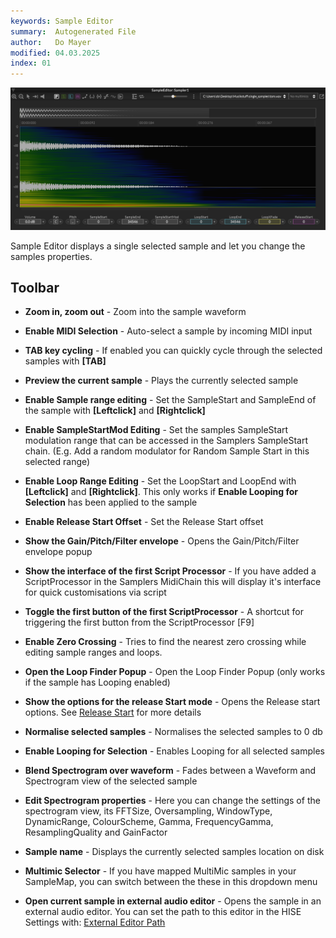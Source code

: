 ```yaml
---
keywords: Sample Editor
summary:  Autogenerated File
author:   Do Mayer
modified: 04.03.2025
index: 01
---
```

  
![sampler-map](/images/interface/sample-editor.png)

Sample Editor displays a single selected sample and let you change the samples properties.

## **Toolbar**
- **Zoom in, zoom out** - Zoom into the sample waveform
- **Enable MIDI Selection** - Auto-select a sample by incoming MIDI input
- **TAB key cycling** - If enabled you can quickly cycle through the selected samples with **[TAB]** 
- **Preview the current sample** - Plays the currently selected sample

- **Enable Sample range editing** - Set the SampleStart and SampleEnd of the sample with **[Leftclick]** and **[Rightclick]**
- **Enable SampleStartMod Editing** - Set the samples SampleStart modulation range that can be accessed in the Samplers SampleStart chain. (E.g. Add a random modulator for Random Sample Start in this selected range)
- **Enable Loop Range Editing** - Set the LoopStart and LoopEnd with **[Leftclick]** and **[Rightclick]**. This only works if **Enable Looping for Selection** has been applied to the sample
- **Enable Release Start Offset** - Set the Release Start offset

- **Show the Gain/Pitch/Filter envelope** - Opens the Gain/Pitch/Filter envelope popup

- **Show the interface of the first Script Processor** - If you have added a ScriptProcessor in the Samplers MidiChain this will display it's interface for quick customisations via script
- **Toggle the first button of the first ScriptProcessor** - A shortcut for triggering the first button from the ScriptProcessor [F9]

- **Enable Zero Crossing** - Tries to find the nearest zero crossing while editing sample ranges and  loops. 
- **Open the Loop Finder Popup** - Open the Loop Finder Popup (only works if the sample has Looping enabled)
- **Show the options for the release Start mode** - Opens the Release start options. See [Release Start](/hise-modules/sound-generators/list/streamingsampler#release-start) for more details

- **Normalise selected samples** - Normalises the selected samples to 0 db
- **Enable Looping for Selection** - Enables Looping for all selected samples

- **Blend Spectrogram over waveform** - Fades between a Waveform and Spectrogram view of the selected sample
- **Edit Spectrogram properties** - Here you can change the settings of the spectrogram view, its FFTSize, Oversampling, WindowType, DynamicRange, ColourScheme, Gamma, FrequencyGamma, ResamplingQuality and GainFactor

- **Sample name** - Displays the currently selected samples location on disk
- **Multimic Selector** - If you have mapped MultiMic samples in your SampleMap, you can switch between the these in this dropdown menu

- **Open current sample in external audio editor** - Opens the sample in an external audio editor. You can set the path to this editor in the HISE Settings with: [External Editor Path](/working-with-hise/settings/development#external-editor-path)

